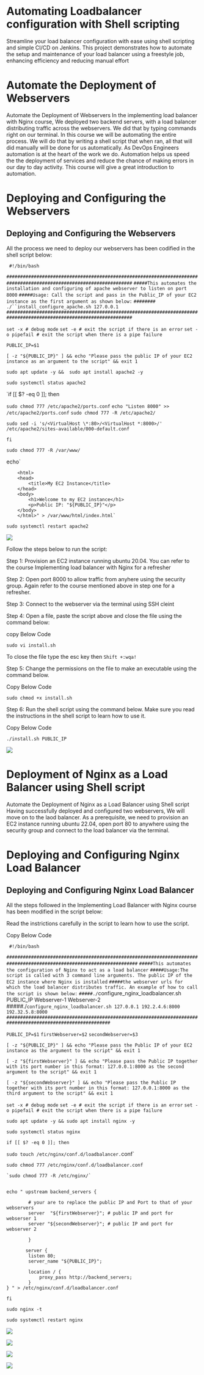# Automating Loadbalancer configuration with Shell scripting

Streamline your load balancer configuration with ease using shell scripting and simple CI/CD on Jenkins. This project
demonstrates how to automate the setup and maintenance of your load balancer using a freestyle job, enhancing
efficiency and reducing manual effort

# Automate the Deployment of Webservers
Automate the Deployment of Webservers
In the implementing load balancer with Nginx course, We deployed two backend servers, with a load balancer
distributing traffic across the webservers. We did that by typing commands right on our terminal.
In this course we will be automating the entire process. We will do that by writing a shell script that when ran, all that
will did manually will be done for us automatically. As DevOps Engineers automation is at the heart of the work we do.
Automation helps us speed the the deployment of services and reduce the chance of making errors in our day to day
activity.
This course will give a great introduction to automation.

# Deploying and Configuring the Webservers
## Deploying and Configuring the Webservers

All the process we need to deploy our webservers has been codified in the shell script below:

` #!/bin/bash`

`####################################################################################################################`
`#####This automates the installation and configuring of apache webserver to listen on port 8000`
`#####Usage: Call the script and pass in the Public_IP of your EC2 instance as the first argument as shown below:`
`######## ./``install_configure_apache.sh 127.0.0.1`
`####################################################################################################################`

`set -x # debug mode`
`set -e # exit the script if there is an error`
`set -o pipefail # exit the script when there is a pipe failure`

`PUBLIC_IP=$1`

`[ -z "${PUBLIC_IP}" ] && echo "Please pass the public IP of your EC2 instance as an argument to the script" && exit 1`

`sudo apt update -y &&  sudo apt install apache2 -y`

`sudo systemctl status apache2`

`if [[ $? -eq 0 ]]; then
    
`sudo chmod 777 /etc/apache2/ports.conf`
    `echo "Listen 8000" >> /etc/apache2/ports.conf`
    `sudo chmod 777 -R /etc/apache2/`

`sudo sed -i 's/<VirtualHost \*:80>/<VirtualHost *:8000>/' /etc/apache2/sites-available/000-default.conf`

`fi`

`sudo chmod 777 -R /var/www/`

echo`
<!DOCTYPE html>
        <html>
        <head>
            <title>My EC2 Instance</title>
        </head>
        <body>
            <h1>Welcome to my EC2 instance</h1>
            <p>Public IP: "${PUBLIC_IP}"</p>
        </body>
        </html>" > /var/www/html/index.html`

`sudo systemctl restart apache2`

![](Automate_loadbalacer_images/autoscript.png)



Follow the steps below to run the script:

Step 1: Provision an EC2 instance running ubuntu 20.04. You can refer to the course Implementing load balancer with
Nginx for a refresher

Step 2: Open port 8000 to allow traffic from anyhere using the security group. Again refer to the course mentioned
above in step one for a refresher.

Step 3: Connect to the webserver via the terminal using SSH cleint

Step 4: Open a file, paste the script above and close the file using the command below:

copy Below Code

`sudo vi install.sh`

To close the file type the esc key then `Shift +:wqa!`

Step 5: Change the permissions on the file to make an executable using the command below.

Copy Below Code

`sudo chmod +x install.sh`

Step 6: Run the shell script using the command below. Make sure you read the instructions in the shell script to learn how to use it.

Copy Below Code

`./install.sh PUBLIC_IP`


![](Automate_loadbalacer_images/success.png)

# Deployment of Nginx as a Load Balancer using Shell script

Automate the Deployment of Nginx as a Load Balancer using Shell script
Having successfully deployed and configured two webservers, We will move on to the laod balancer. As a prerequisite,
we need to provision an EC2 instance running ubuntu 22.04, open port 80 to anywhere using the security group and
connect to the load balancer via the terminal.

# Deploying and Configuring Nginx Load Balancer
## Deploying and Configuring Nginx Load Balancer

All the steps followed in the Implementing Load Balancer with Nginx course has been modified in the script below:

Read the instrictions carefully in the script to learn how to use the script.

Copy Below Code

` #!/bin/bash`

`######################################################################################################################`
`#####This automates the configuration of Nginx to act as a load balancer`
`#####Usage:The script is called with 3 command line arguments. The public IP of the EC2 instance where Nginx is installed`
`#####the webserver urls for which the load balancer distributes traffic. An example of how to call the script is shown below:`
`#####./`configure_nginx_loadbalancer.sh
PUBLIC_IP Webserver-1 Webserver-2
#####./`configure_nginx_loadbalancer.sh 127.0.0.1 192.2.4.6:8000  192.32.5.8:8000`
`############################################################################################################`

`PUBLIC_IP=$1`
`firstWebserver=$2`
`secondWebserver=$3`

`[ -z "${PUBLIC_IP}" ] && echo "Please pass the Public IP of your EC2 instance as the argument to the script" && exit 1`

`[ -z "${firstWebserver}" ] && echo "Please pass the Public IP together with its port number in this format: 127.0.0.1:8000 as the second argument to the script" && exit 1`

`[ -z "${secondWebserver}" ] && echo "Please pass the Public IP together with its port number in this format: 127.0.0.1:8000 as the third argument to the script" && exit 1`

`set -x # debug mode`
`set -e # exit the script if there is an error`
`set -o pipefail # exit the script when there is a pipe failure`


`sudo apt update -y && sudo apt install nginx -y`

`sudo systemctl status nginx`

`if [[ $? -eq 0 ]]; then`

`sudo touch /etc/nginx/conf.d/loadbalancer.`conf`

    sudo chmod 777 /etc/nginx/conf.d/loadbalancer.conf

    `sudo chmod 777 -R /etc/nginx/`

    
    echo " upstream backend_servers {

            # your are to replace the public IP and Port to that of your webservers
            server  "${firstWebserver}"; # public IP and port for webserser 1
            server "${secondWebserver}"; # public IP and port for webserver 2

            }

           server {
            listen 80;
            server_name "${PUBLIC_IP}";

            location / {
                proxy_pass http://backend_servers;   
            }
    } " > /etc/nginx/conf.d/loadbalancer.conf
`fi`

`sudo nginx -t`

`sudo systemctl restart nginx`

![](Automate_loadbalacer_images/three_servers.png)


![](Automate_loadbalacer_images/loadbalancer.png)

![](Automate_loadbalacer_images/webserver1.png)

![](Automate_loadbalacer_images/webserver2.png)

